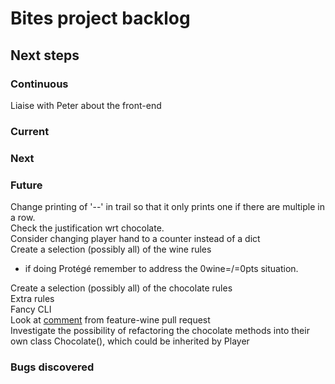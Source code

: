 # Bites project backlog

## Next steps
### Continuous
Liaise with Peter about the front-end

### Current

### Next

### Future
Change printing of '--' in trail so that it only prints one if there are multiple in a row.\
Check the justification wrt chocolate.\
Consider changing player hand to a counter instead of a dict\
Create a selection (possibly all) of the wine rules
- if doing Protégé remember to address the 0wine=/=0pts situation.

Create a selection (possibly all) of the chocolate rules\
Extra rules\
Fancy CLI\
Look at 
[comment](https://github.com/john-baxter/Bites-game/pull/27#discussion_r520486699) 
from feature-wine pull request\
Investigate the possibility of refactoring the chocolate methods into their own class Chocolate(), which could be inherited by Player

### Bugs discovered
